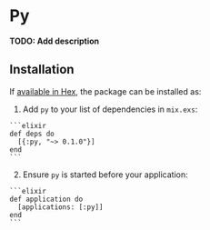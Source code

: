 # Py

**TODO: Add description**

## Installation

If [available in Hex](https://hex.pm/docs/publish), the package can be installed as:

  1. Add `py` to your list of dependencies in `mix.exs`:

    ```elixir
    def deps do
      [{:py, "~> 0.1.0"}]
    end
    ```

  2. Ensure `py` is started before your application:

    ```elixir
    def application do
      [applications: [:py]]
    end
    ```

